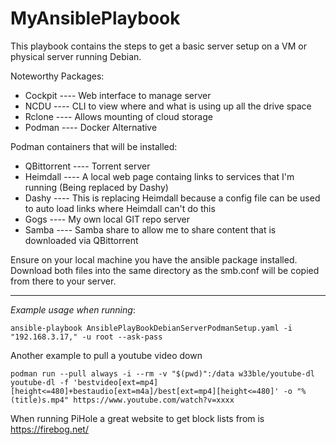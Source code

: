 # MyAnsiblePlaybook

This playbook contains the steps to get a basic server setup on a VM or physical server running Debian.

Noteworthy Packages:

+ Cockpit ---- Web interface to manage server
+ NCDU    ---- CLI to view where and what is using up all the drive space
+ Rclone  ---- Allows mounting of cloud storage
+ Podman  ---- Docker Alternative

Podman containers that will be installed:

+ QBittorrent ---- Torrent server
+ Heimdall    ---- A local web page containg links to services that I'm running (Being replaced by Dashy)
+ Dashy       ---- This is replacing Heimdall because a config file can be used to auto load links where Heimdall can't do this
+ Gogs        ---- My own local GIT repo server
+ Samba       ---- Samba share to allow me to share content that is downloaded via QBittorrent

Ensure on your local machine you have the ansible package installed. Download both files into the same directory as the smb.conf will be copied from there to your server.

---

_Example usage when running_:
```
ansible-playbook AnsiblePlayBookDebianServerPodmanSetup.yaml -i "192.168.3.17," -u root --ask-pass
```
Another example to pull a youtube video down
```
podman run --pull always -i --rm -v "$(pwd)":/data w33ble/youtube-dl youtube-dl -f 'bestvideo[ext=mp4][height<=480]+bestaudio[ext=m4a]/best[ext=mp4][height<=480]' -o "%(title)s.mp4" https://www.youtube.com/watch?v=xxxx
```
When running PiHole a great website to get block lists from is https://firebog.net/
